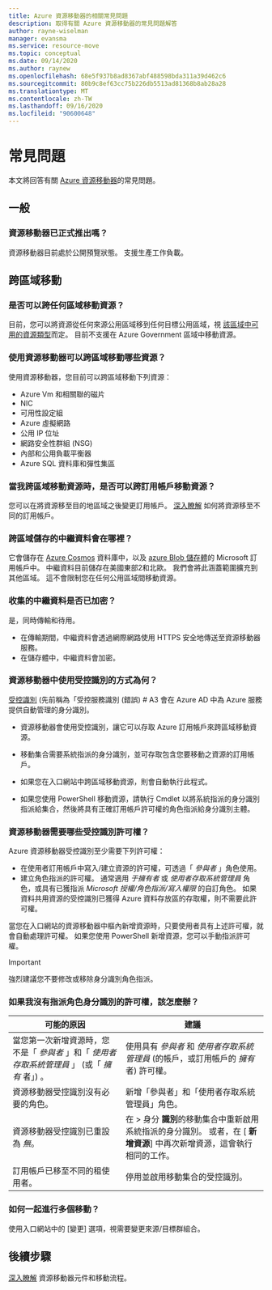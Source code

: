 ```yaml
---
title: Azure 資源移動器的相關常見問題
description: 取得有關 Azure 資源移動器的常見問題解答
author: rayne-wiselman
manager: evansma
ms.service: resource-move
ms.topic: conceptual
ms.date: 09/14/2020
ms.author: raynew
ms.openlocfilehash: 68e5f937b8ad8367abf488598bda311a39d462c6
ms.sourcegitcommit: 80b9c8ef63cc75b226db5513ad81368b8ab28a28
ms.translationtype: MT
ms.contentlocale: zh-TW
ms.lasthandoff: 09/16/2020
ms.locfileid: "90600648"
---
```

# <a name="common-questions"></a>常見問題

本文將回答有關 [Azure 資源移動器](overview.md)的常見問題。

## <a name="general"></a>一般

### <a name="is-resource-mover-generally-available"></a>資源移動器已正式推出嗎？

資源移動器目前處於公開預覽狀態。 支援生產工作負載。



## <a name="moving-across-regions"></a>跨區域移動

### <a name="can-i-move-resources-across-any-regions"></a>是否可以跨任何區域移動資源？

目前，您可以將資源從任何來源公用區域移到任何目標公用區域，視 [該區域中可用的資源類型](https://azure.microsoft.com/global-infrastructure/services/)而定。 目前不支援在 Azure Government 區域中移動資源。

### <a name="what-resources-can-i-move-across-regions-using-resource-mover"></a>使用資源移動器可以跨區域移動哪些資源？

使用資源移動器，您目前可以跨區域移動下列資源：

- Azure Vm 和相關聯的磁片
- NIC
- 可用性設定組 
- Azure 虛擬網路 
- 公用 IP 位址
- 網路安全性群組 (NSG)
- 內部和公用負載平衡器 
- Azure SQL 資料庫和彈性集區


### <a name="can-i-move-resources-across-subscriptions-when-i-move-them-across-regions"></a>當我跨區域移動資源時，是否可以跨訂用帳戶移動資源？

您可以在將資源移至目的地區域之後變更訂用帳戶。 [深入瞭解](../azure-resource-manager/management/move-resource-group-and-subscription.md) 如何將資源移至不同的訂用帳戶。 

### <a name="where-is-the-metadata-for-moving-across-regions-stored"></a>跨區域儲存的中繼資料會在哪裡？

它會儲存在 [Azure Cosmos](../cosmos-db/database-encryption-at-rest.md) 資料庫中，以及 [azure Blob 儲存體](../storage/common/storage-service-encryption.md)的 Microsoft 訂用帳戶中。 中繼資料目前儲存在美國東部2和北歐。 我們會將此涵蓋範圍擴充到其他區域。 這不會限制您在任何公用區域間移動資源。

### <a name="is-the-collected-metadata-encrypted"></a>收集的中繼資料是否已加密？

是，同時傳輸和待用。
- 在傳輸期間，中繼資料會透過網際網路使用 HTTPS 安全地傳送至資源移動器服務。
- 在儲存體中，中繼資料會加密。

### <a name="how-is-managed-identity-used-in-resource-mover"></a>資源移動器中使用受控識別的方式為何？

[受控識別](../active-directory/managed-identities-azure-resources/overview.md) (先前稱為「受控服務識別 (錯誤) # A3 會在 Azure AD 中為 Azure 服務提供自動管理的身分識別。
- 資源移動器會使用受控識別，讓它可以存取 Azure 訂用帳戶來跨區域移動資源。
- 移動集合需要系統指派的身分識別，並可存取包含您要移動之資源的訂用帳戶。

- 如果您在入口網站中跨區域移動資源，則會自動執行此程式。
- 如果您使用 PowerShell 移動資源，請執行 Cmdlet 以將系統指派的身分識別指派給集合，然後將具有正確訂用帳戶許可權的角色指派給身分識別主體。 

### <a name="what-managed-identity-permissions-does-resource-mover-need"></a>資源移動器需要哪些受控識別許可權？

Azure 資源移動器受控識別至少需要下列許可權： 

- 在使用者訂用帳戶中寫入/建立資源的許可權，可透過「 *參與者* 」角色使用。 
- 建立角色指派的許可權。 通常適用 *于擁有者* 或 *使用者存取系統管理員* 角色，或具有已獲指派 *Microsoft 授權/角色指派/寫入權限* 的自訂角色。 如果資料共用資源的受控識別已獲得 Azure 資料存放區的存取權，則不需要此許可權。 
 
當您在入口網站的資源移動器中樞內新增資源時，只要使用者具有上述許可權，就會自動處理許可權。 如果您使用 PowerShell 新增資源，您可以手動指派許可權。

> [!IMPORTANT]
> 強烈建議您不要修改或移除身分識別角色指派。 

### <a name="what-should-i-do-if-i-dont-have-permissions-to-assign-role-identity"></a>如果我沒有指派角色身分識別的許可權，該怎麼辦？

**可能的原因** | **建議**
--- | ---
當您第一次新增資源時，您不是「 *參與者* 」和「 *使用者存取系統管理員* 」 (或「 *擁有* 者」) 。 | 使用具有 *參與者* 和 *使用者存取系統管理員* (的帳戶，或訂用帳戶的 *擁有* 者) 許可權。
資源移動器受控識別沒有必要的角色。 | 新增「參與者」和「使用者存取系統管理員」角色。
資源移動器受控識別已重設為 *無*。 | 在 > 身分 **識別**的移動集合中重新啟用系統指派的身分識別。 或者，在 [ **新增資源**] 中再次新增資源，這會執行相同的工作。  
訂用帳戶已移至不同的租使用者。 | 停用並啟用移動集合的受控識別。

### <a name="how-can-i-do-multiple-moves-together"></a>如何一起進行多個移動？

使用入口網站中的 [變更] 選項，視需要變更來源/目標群組合。

## <a name="next-steps"></a>後續步驟

[深入瞭解](about-move-process.md) 資源移動器元件和移動流程。
